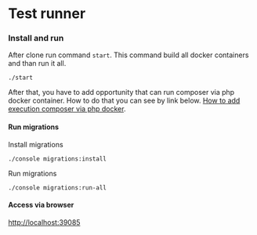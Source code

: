 # Test runner


### Install and run
After clone run command `start`. This command build all docker containers and than run it all.
```
./start
```

After that, you have to add opportunity that can run composer via php docker container.
How to do that you can see by link below.
[How to add execution composer via php docker](doc/add-composer-docker.md "How to add execution composer via php docker").

#### Run migrations
Install migrations
```
./console migrations:install
```
Run migrations
```
./console migrations:run-all
```

#### Access via browser
[http://localhost:39085](http://localhost:39085/)